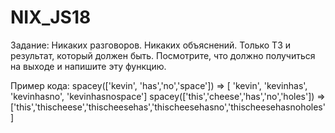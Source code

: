 # NIX_JS18
 
Задание: Никаких разговоров. Никаких объяснений. Только ТЗ и результат, который должен быть. Посмотрите, что должно получиться на выходе и напишите эту функцию.

Пример кода:
   spacey(['kevin', 'has','no','space']) => [ 'kevin', 'kevinhas', 'kevinhasno', 'kevinhasnospace']
   spacey(['this','cheese','has','no','holes']) => ['this','thischeese','thischeesehas','thischeesehasno','thischeesehasnoholes']
